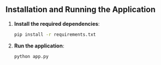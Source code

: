 ## Installation and Running the Application

1. **Install the required dependencies**:
    ```bash
    pip install -r requirements.txt
    ```

2. **Run the application**:
    ```bash
    python app.py
    ```
